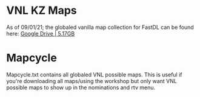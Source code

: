 # VNL KZ Maps
As of 09/01/21; the globaled vanilla map collection for FastDL can be found here: [Google Drive | 5.17GB](https://drive.google.com/file/d/1rY5DHG8z6IStWPQJYpu6qMwVc9qxxyXQ/view?usp=sharing)

# Mapcycle
Mapcycle.txt contains all globaled VNL possible maps. This is useful if you're downloading all maps/using the workshop but only want VNL possible maps to show up in the nominations and rtv menu. 
